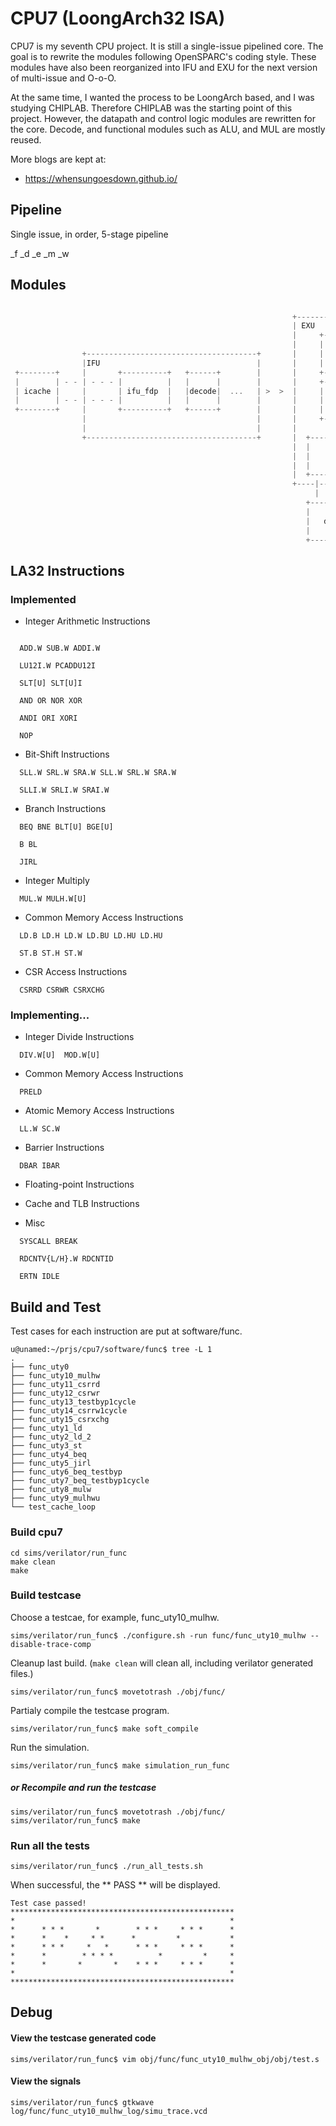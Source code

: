 # CPU7 (LoongArch32 ISA)

CPU7 is my seventh CPU project. It is still a single-issue pipelined core. The goal is to rewrite the modules following OpenSPARC's coding style. These modules have also been reorganized into IFU and EXU for the next version of multi-issue and O-o-O.

At the same time, I wanted the process to be LoongArch based, and I was studying CHIPLAB. Therefore CHIPLAB was the starting point of this project. However, the datapath and control logic modules are rewritten for the core. Decode, and functional modules such as ALU, and MUL are mostly reused.

More blogs are kept at:
- https://whensungoesdown.github.io/

## Pipeline

Single issue, in order, 5-stage pipeline

_f _d _e _m _w


## Modules

`````c

                                                               +----------------------------------------------+                               
                                                               | EXU               +--------+    +-------+    |
                                                               |     +---------+   |        |    |       |    |
                                                               |     |         |   |        |    |  alu  |    |
                +--------------------------------------+       |     |   csr   |   |        |    +-------+    |
                |IFU                                   |       |     |         |   |        |    +-------+    |
 +--------+     |       +----------+   +------+        |       |     +---------+   |        |    |  bru  |    |
 |        | - - | - - - |          |   |      |        |       |     +---------+   |  ecl   |    |       |    |
 | icache |     |       | ifu_fdp  |   |decode|  ...   | >  >  |     |         |   |   &    |    +-------+    |
 |        | - - | - - - |          |   |      |        |       |     | regfile |   |  byp   |    +-------+    |
 +--------+     |       +----------+   +------+        |       |     |         |   |        |    |       |    |
                |                                      |       |     +-------- +   |        |    |  mul  |    |
                |                                      |       |                   |        |    +-------+    |
                +--------------------------------------+       |  +-----------+    |        |    +-------+    |          
                                                               |  |           |    |        |    |  div  |    |
                                                               |  |    lsu    |    |        |    |       |    |
                                                               |  |           |    +--------+    +-------+    |
                                                               |  +------------                               |
                                                               +----|------|----------------------------------+
                                                                    |      |
                                                                  +-----------+
                                                                  |           |
                                                                  |   dcache  |
                                                                  |           |
                                                                  +-----------+
`````


## LA32 Instructions

### Implemented

- Integer Arithmetic Instructions

`````

  ADD.W SUB.W ADDI.W 

  LU12I.W PCADDU12I 

  SLT[U] SLT[U]I 

  AND OR NOR XOR

  ANDI ORI XORI

  NOP
`````
	
- Bit-Shift Instructions

`````
  SLL.W SRL.W SRA.W SLL.W SRL.W SRA.W

  SLLI.W SRLI.W SRAI.W
`````

- Branch Instructions

`````
  BEQ BNE BLT[U] BGE[U]

  B BL

  JIRL
`````

- Integer Multiply

`````
  MUL.W MULH.W[U]
`````

- Common Memory Access Instructions

`````
  LD.B LD.H LD.W LD.BU LD.HU LD.HU

  ST.B ST.H ST.W
`````

- CSR Access Instructions

`````
  CSRRD CSRWR CSRXCHG
`````
### Implementing...

- Integer Divide Instructions

`````
  DIV.W[U]  MOD.W[U]
`````

- Common Memory Access Instructions

`````
  PRELD
`````

- Atomic Memory Access Instructions

`````
  LL.W SC.W
`````

- Barrier Instructions

`````
  DBAR IBAR
`````

- Floating-point Instructions

- Cache and TLB Instructions

- Misc

`````
  SYSCALL BREAK

  RDCNTV{L/H}.W RDCNTID

  ERTN IDLE
`````

## Build and Test

Test cases for each instruction are put at software/func.

`````shell
u@unamed:~/prjs/cpu7/software/func$ tree -L 1
.
├── func_uty0
├── func_uty10_mulhw
├── func_uty11_csrrd
├── func_uty12_csrwr
├── func_uty13_testbyp1cycle
├── func_uty14_csrrw1cycle
├── func_uty15_csrxchg
├── func_uty1_ld
├── func_uty2_ld_2
├── func_uty3_st
├── func_uty4_beq
├── func_uty5_jirl
├── func_uty6_beq_testbyp
├── func_uty7_beq_testbyp1cycle
├── func_uty8_mulw
├── func_uty9_mulhwu
└── test_cache_loop
````` 

### Build cpu7


`````shell
cd sims/verilator/run_func
make clean
make
`````

### Build testcase

Choose a testcae, for example, func_uty10_mulhw.

`````shell
sims/verilator/run_func$ ./configure.sh -run func/func_uty10_mulhw --disable-trace-comp
`````

Cleanup last build. (`make clean` will clean all, including verilator generated files.)

`````shell
sims/verilator/run_func$ movetotrash ./obj/func/
`````

Partialy compile the testcase program.

`````shell
sims/verilator/run_func$ make soft_compile
`````

Run the simulation.

`````shell
sims/verilator/run_func$ make simulation_run_func
`````
 
##### or Recompile and run the testcase

`````shell
sims/verilator/run_func$ movetotrash ./obj/func/
sims/verilator/run_func$ make
`````

### Run all the tests

`````shell
sims/verilator/run_func$ ./run_all_tests.sh
`````

When successful, the ** PASS ** will be displayed.

`````shell
Test case passed!
**************************************************
*                                                *
*      * * *       *        * * *     * * *      *
*      *    *     * *      *         *           *
*      * * *     *   *      * * *     * * *      *
*      *        * * * *          *         *     *
*      *       *       *    * * *     * * *      *
*                                                *
**************************************************

````` 

## Debug

#### View the testcase generated code

`````shell
sims/verilator/run_func$ vim obj/func/func_uty10_mulhw_obj/obj/test.s
`````

#### View the signals 

`````shell
sims/verilator/run_func$ gtkwave log/func/func_uty10_mulhw_log/simu_trace.vcd
`````
